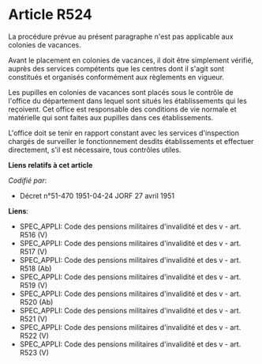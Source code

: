 # Article R524

La procédure prévue au présent paragraphe n'est pas applicable aux colonies de vacances.

Avant le placement en colonies de vacances, il doit être simplement vérifié, auprès des services compétents que les centres
dont il s'agit sont constitués et organisés conformément aux règlements en vigueur.

Les pupilles en colonies de vacances sont placés sous le contrôle de l'office du département dans lequel sont situés les
établissements qui les reçoivent. Cet office est responsable des conditions de vie normale et matérielle qui sont faites aux
pupilles dans ces établissements.

L'office doit se tenir en rapport constant avec les services d'inspection chargés de surveiller le fonctionnement desdits
établissements et effectuer directement, s'il est nécessaire, tous contrôles utiles.

**Liens relatifs à cet article**

_Codifié par_:

  - Décret n°51-470 1951-04-24 JORF 27 avril 1951

**Liens**:

  - SPEC_APPLI: Code des pensions militaires d'invalidité et des v - art. R516 (V)
  - SPEC_APPLI: Code des pensions militaires d'invalidité et des v - art. R517 (V)
  - SPEC_APPLI: Code des pensions militaires d'invalidité et des v - art. R518 (Ab)
  - SPEC_APPLI: Code des pensions militaires d'invalidité et des v - art. R519 (V)
  - SPEC_APPLI: Code des pensions militaires d'invalidité et des v - art. R520 (Ab)
  - SPEC_APPLI: Code des pensions militaires d'invalidité et des v - art. R521 (V)
  - SPEC_APPLI: Code des pensions militaires d'invalidité et des v - art. R522 (V)
  - SPEC_APPLI: Code des pensions militaires d'invalidité et des v - art. R523 (V)
